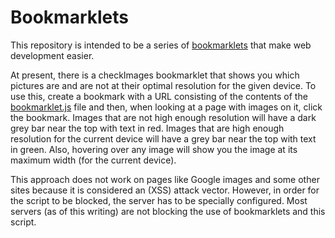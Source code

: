 # Bookmarklets

This repository is intended to be a series of [bookmarklets](https://en.wikipedia.org/wiki/Bookmarklet)
that make web development easier.

At present, there is a checkImages bookmarklet
that shows you which pictures are and are not at their optimal resolution for the given 
device. To use this, create a bookmark with a URL consisting of the contents of the 
[bookmarklet.js](https://raw.githubusercontent.com/tedsecretsource/Bookmarklets/master/bookmarklet.js)
file and then, when looking at a page with
images on it, click the bookmark. Images that are not high enough resolution will have a
dark grey bar near the top with text in red. Images that are high enough resolution for the
current device will have a grey bar near the top with text in green.
Also, hovering over any image will show you the image at its maximum 
width (for the current device).

This approach does not work on pages like Google images and some other sites because it is
considered an (XSS) attack vector. However, in order for the script to be blocked, the 
server has to be specially configured. Most servers (as of this writing) are not blocking
the use of bookmarklets and this script.
